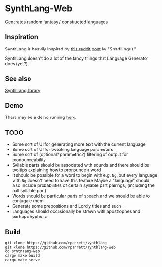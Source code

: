 # SynthLang-Web

Generates random fantasy / constructed languages

## Inspiration

SynthLang is heavily inspired by [this reddit post](https://www.reddit.com/r/proceduralgeneration/comments/49x6ry/procedural_language_generator/) by "Snarfilingus."

SynthLang doesn't do a lot of the fancy things that Language Generator does (yet?).

## See also

[SynthLang library](https://github.com/rparrett/synthlang)

## Demo

There may be a demo running [here](https://synthlang.robparrett.com).

## TODO

- Some sort of UI for generating more text with the current language
- Some sort of UI for tweaking language parameters
- Some sort of (optional? parametric?) filtering of output for pronounceability
- Syllable parts should be associated with sounds and there should be tooltips explaining how to pronounce a word
- It should be possible for a word to begin with e.g. `Ng`, but every language with `Ng` doesn't need to have this feature
  Maybe a "language" should also include probabilities of certain syllable part pairings, (including the null syllable part)
- Words should be particular parts of speach and we should be able to conjugate them
- Generate some prepositions and Lordly titles and such
- Languages should occasionally be strewn with apostrophes and perhaps hyphens

## Build

```
git clone https://github.com/rparrett/synthlang
git clone https://github.com/rparrett/synthlang-web
cd synthlang-web
cargo make build
cargo make serve
```
